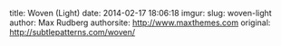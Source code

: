 title: Woven (Light)
date: 2014-02-17 18:06:18
imgur: 
slug: woven-light
author: Max Rudberg
authorsite: http://www.maxthemes.com
original: http://subtlepatterns.com/woven/
